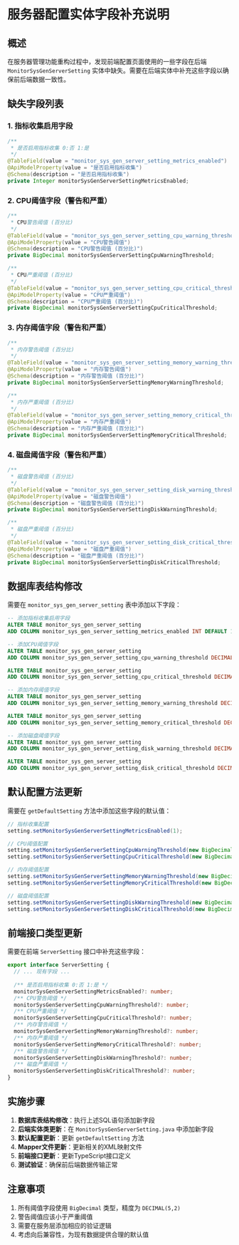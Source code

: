 # 服务器配置实体字段补充说明

## 概述
在服务器管理功能重构过程中，发现前端配置页面使用的一些字段在后端 `MonitorSysGenServerSetting` 实体中缺失。需要在后端实体中补充这些字段以确保前后端数据一致性。

## 缺失字段列表

### 1. 指标收集启用字段
```java
/**
 * 是否启用指标收集 0:否 1:是
 */
@TableField(value = "monitor_sys_gen_server_setting_metrics_enabled")
@ApiModelProperty(value = "是否启用指标收集")
@Schema(description = "是否启用指标收集")
private Integer monitorSysGenServerSettingMetricsEnabled;
```

### 2. CPU阈值字段（警告和严重）
```java
/**
 * CPU警告阈值 (百分比)
 */
@TableField(value = "monitor_sys_gen_server_setting_cpu_warning_threshold")
@ApiModelProperty(value = "CPU警告阈值")
@Schema(description = "CPU警告阈值 (百分比)")
private BigDecimal monitorSysGenServerSettingCpuWarningThreshold;

/**
 * CPU严重阈值 (百分比)
 */
@TableField(value = "monitor_sys_gen_server_setting_cpu_critical_threshold")
@ApiModelProperty(value = "CPU严重阈值")
@Schema(description = "CPU严重阈值 (百分比)")
private BigDecimal monitorSysGenServerSettingCpuCriticalThreshold;
```

### 3. 内存阈值字段（警告和严重）
```java
/**
 * 内存警告阈值 (百分比)
 */
@TableField(value = "monitor_sys_gen_server_setting_memory_warning_threshold")
@ApiModelProperty(value = "内存警告阈值")
@Schema(description = "内存警告阈值 (百分比)")
private BigDecimal monitorSysGenServerSettingMemoryWarningThreshold;

/**
 * 内存严重阈值 (百分比)
 */
@TableField(value = "monitor_sys_gen_server_setting_memory_critical_threshold")
@ApiModelProperty(value = "内存严重阈值")
@Schema(description = "内存严重阈值 (百分比)")
private BigDecimal monitorSysGenServerSettingMemoryCriticalThreshold;
```

### 4. 磁盘阈值字段（警告和严重）
```java
/**
 * 磁盘警告阈值 (百分比)
 */
@TableField(value = "monitor_sys_gen_server_setting_disk_warning_threshold")
@ApiModelProperty(value = "磁盘警告阈值")
@Schema(description = "磁盘警告阈值 (百分比)")
private BigDecimal monitorSysGenServerSettingDiskWarningThreshold;

/**
 * 磁盘严重阈值 (百分比)
 */
@TableField(value = "monitor_sys_gen_server_setting_disk_critical_threshold")
@ApiModelProperty(value = "磁盘严重阈值")
@Schema(description = "磁盘严重阈值 (百分比)")
private BigDecimal monitorSysGenServerSettingDiskCriticalThreshold;
```

## 数据库表结构修改

需要在 `monitor_sys_gen_server_setting` 表中添加以下字段：

```sql
-- 添加指标收集启用字段
ALTER TABLE monitor_sys_gen_server_setting 
ADD COLUMN monitor_sys_gen_server_setting_metrics_enabled INT DEFAULT 1 COMMENT '是否启用指标收集 0:否 1:是';

-- 添加CPU阈值字段
ALTER TABLE monitor_sys_gen_server_setting 
ADD COLUMN monitor_sys_gen_server_setting_cpu_warning_threshold DECIMAL(5,2) DEFAULT 70.00 COMMENT 'CPU警告阈值(百分比)';

ALTER TABLE monitor_sys_gen_server_setting 
ADD COLUMN monitor_sys_gen_server_setting_cpu_critical_threshold DECIMAL(5,2) DEFAULT 90.00 COMMENT 'CPU严重阈值(百分比)';

-- 添加内存阈值字段
ALTER TABLE monitor_sys_gen_server_setting 
ADD COLUMN monitor_sys_gen_server_setting_memory_warning_threshold DECIMAL(5,2) DEFAULT 75.00 COMMENT '内存警告阈值(百分比)';

ALTER TABLE monitor_sys_gen_server_setting 
ADD COLUMN monitor_sys_gen_server_setting_memory_critical_threshold DECIMAL(5,2) DEFAULT 90.00 COMMENT '内存严重阈值(百分比)';

-- 添加磁盘阈值字段
ALTER TABLE monitor_sys_gen_server_setting 
ADD COLUMN monitor_sys_gen_server_setting_disk_warning_threshold DECIMAL(5,2) DEFAULT 80.00 COMMENT '磁盘警告阈值(百分比)';

ALTER TABLE monitor_sys_gen_server_setting 
ADD COLUMN monitor_sys_gen_server_setting_disk_critical_threshold DECIMAL(5,2) DEFAULT 95.00 COMMENT '磁盘严重阈值(百分比)';
```

## 默认配置方法更新

需要在 `getDefaultSetting` 方法中添加这些字段的默认值：

```java
// 指标收集配置
setting.setMonitorSysGenServerSettingMetricsEnabled(1);

// CPU阈值配置
setting.setMonitorSysGenServerSettingCpuWarningThreshold(new BigDecimal("70.00"));
setting.setMonitorSysGenServerSettingCpuCriticalThreshold(new BigDecimal("90.00"));

// 内存阈值配置
setting.setMonitorSysGenServerSettingMemoryWarningThreshold(new BigDecimal("75.00"));
setting.setMonitorSysGenServerSettingMemoryCriticalThreshold(new BigDecimal("90.00"));

// 磁盘阈值配置
setting.setMonitorSysGenServerSettingDiskWarningThreshold(new BigDecimal("80.00"));
setting.setMonitorSysGenServerSettingDiskCriticalThreshold(new BigDecimal("95.00"));
```

## 前端接口类型更新

需要在前端 `ServerSetting` 接口中补充这些字段：

```typescript
export interface ServerSetting {
  // ... 现有字段 ...
  
  /** 是否启用指标收集 0:否 1:是 */
  monitorSysGenServerSettingMetricsEnabled?: number;
  /** CPU警告阈值 */
  monitorSysGenServerSettingCpuWarningThreshold?: number;
  /** CPU严重阈值 */
  monitorSysGenServerSettingCpuCriticalThreshold?: number;
  /** 内存警告阈值 */
  monitorSysGenServerSettingMemoryWarningThreshold?: number;
  /** 内存严重阈值 */
  monitorSysGenServerSettingMemoryCriticalThreshold?: number;
  /** 磁盘警告阈值 */
  monitorSysGenServerSettingDiskWarningThreshold?: number;
  /** 磁盘严重阈值 */
  monitorSysGenServerSettingDiskCriticalThreshold?: number;
}
```

## 实施步骤

1. **数据库表结构修改**：执行上述SQL语句添加新字段
2. **后端实体类更新**：在 `MonitorSysGenServerSetting.java` 中添加新字段
3. **默认配置更新**：更新 `getDefaultSetting` 方法
4. **Mapper文件更新**：更新相关的XML映射文件
5. **前端接口更新**：更新TypeScript接口定义
6. **测试验证**：确保前后端数据传输正常

## 注意事项

1. 所有阈值字段使用 `BigDecimal` 类型，精度为 `DECIMAL(5,2)`
2. 警告阈值应该小于严重阈值
3. 需要在服务层添加相应的验证逻辑
4. 考虑向后兼容性，为现有数据提供合理的默认值
